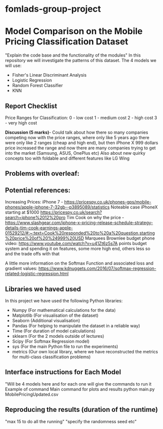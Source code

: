 # fomlads-group-project 
# Model Comparison on the Mobile Pricing Classification Dataset
"Explain the code base and the functionality of the modules"
In this repository we will investigate the patterns of this dataset. The 4 models we will use:

- Fisher's Linear Discriminant Analysis
- Logistic Regression
- Random Forest Classifier
- KNN



## Report Checklist
Price Ranges for Classification:
0 - low cost
1 - medium cost
2 - high cost
3 - very high cost

**Discussion (5 marks)**- Could talk about how there so many companies competing now with the price ranges, where only like 5 years ago there were only like 2 ranges (cheap and high end), but then iPhone X 999 dollars price increased the range and now there are many companies trying to get into the market (Samsung, ASUS, OnePlus etc)
Also about new quirky concepts too with foldable and different features like LG Wing


## Problems with overleaf:

## Potential references:


Increasing Prices:
iPhone 7 - https://pricespy.co.uk/phones-gps/mobile-phones/apple-iphone-7-32gb--p3895089/statistics
Noteable case iPhoneX starting at $1000 
https://pricespy.co.uk/search?search=iphone%2012%20pro
Tim Cook on why the price - https://www.slashgear.com/iphone-x-pricing-release-schedule-strategy-details-tim-cook-earnings-apple-01529212/#:~:text=Cook%20responded%20to%20a%20question,starting%20price%20of%20%24999%20USD 
Marquees Brownlee budget phone video:
https://www.youtube.com/watch?v=u41Zt6z5s7A points budget system and spending it on features, some more high end, others less so and the trade offs with that



A little more information on the Softmax Function and associated loss and gradient values:
https://www.kdnuggets.com/2016/07/softmax-regression-related-logistic-regression.html



## Libraries we haved used
In this project we have used the following Python libraries:
- Numpy (For mathematical calculations for the data)
- Matplotlib (For visualisation of the dataset)
- Seaborn (Additional visualisation)
- Pandas (For helping to manipulate the dataset in a reliable way)
- Time (For duration of model calculations)
- sklearn (For the 2 models outside of lectures)
- Scipy (For Softmax Regression model)
- sys (For the main Python file to run the experiments)
- metrics (Our own local library, where we have reconstructed the metrics for multi-class classification problems)



## Interface instructions for Each Model
"Will be 4 models here and for each one will give the commands to run it 
Example of command
Main command for plots and results
 python main.py MobilePricingUpdated.csv

## Reproducing the results (duration of the runtime)
"max 15 to do all the running"
"specify the randomness seed etc"















